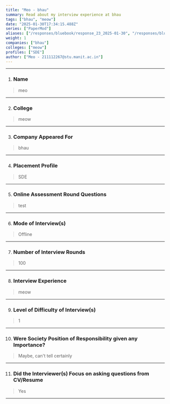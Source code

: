 ```yaml
---
title: "Meo - bhau"
summary: Read about my interview experience at bhau
tags: ["bhau", "meow"]
date: "2025-01-30T17:34:15.488Z"
series: ["PaperMod"]
aliases: ["/responses/bluebook/response_23_2025-01-30", "/responses/bluebook/meo-bhau"]
weight: 1
companies: ["bhau"]
colleges: ["meow"]
profiles: ["SDE"]
author: ["Meo - 211112267@stu.manit.ac.in"]
---
```

---
1. ### Name

> meo

---

2. ### College

> meow

---

3. ### Company Appeared For

> bhau

---

4. ### Placement Profile

> SDE

---

5. ### Online Assessment Round Questions

> test

---

6. ### Mode of Interview(s)

> Offline

---

7. ### Number of Interview Rounds

> 100

---

8. ### Interview Experience

> meow

---

9. ### Level of Difficulty of Interview(s)

> 1

---

10. ### Were Society Position of Responsibility given any Importance?

> Maybe, can't tell certainly

---

11. ### Did the Interviewer(s) Focus on asking questions from CV/Resume

> Yes

---

